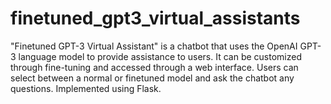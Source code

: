 # finetuned_gpt3_virtual_assistants
"Finetuned GPT-3 Virtual Assistant" is a chatbot that uses the OpenAI GPT-3 language model to provide assistance to users. It can be customized through fine-tuning and accessed through a web interface. Users can select between a normal or finetuned model and ask the chatbot any questions. Implemented using Flask.
